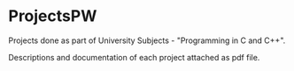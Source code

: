 # ProjectsPW
Projects done as part of University Subjects - "Programming in C and C++".

Descriptions and documentation of each project attached as pdf file.
